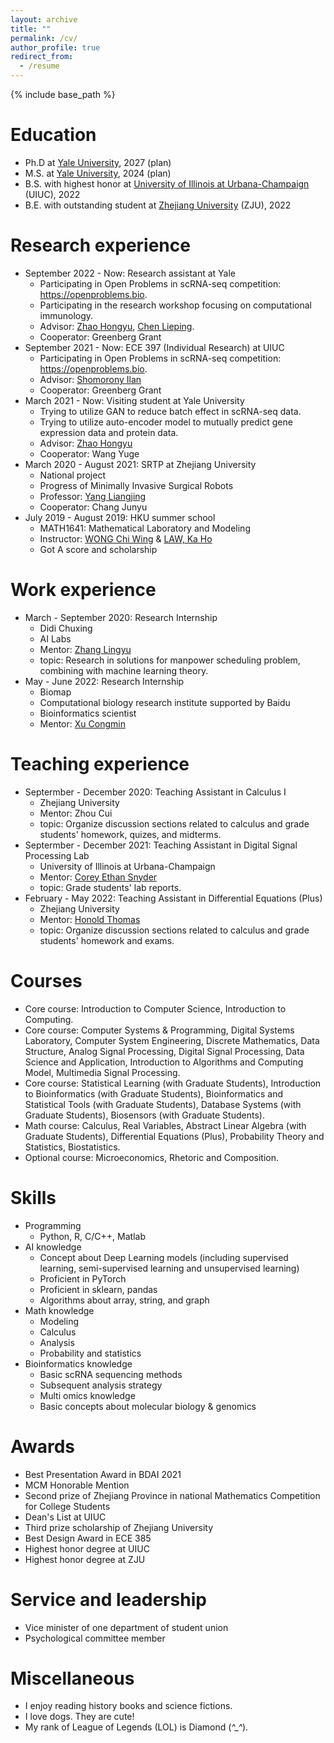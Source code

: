 ```yaml
---
layout: archive
title: ""
permalink: /cv/
author_profile: true
redirect_from:
  - /resume
---
```


{% include base_path %}

Education
======
* Ph.D at [Yale University](https://www.yale.edu/), 2027 (plan)
* M.S. at [Yale University](https://www.yale.edu/), 2024 (plan)
* B.S. with highest honor at [University of Illinois at Urbana-Champaign](https://illinois.edu) (UIUC), 2022
* B.E. with outstanding student at [Zhejiang University](https://www.zju.edu.cn/english) (ZJU), 2022

Research experience
======
* September 2022 - Now: Research assistant at Yale
  * Participating in Open Problems in scRNA-seq competition: https://openproblems.bio. 
  * Participating in the research workshop focusing on computational immunology.
  * Advisor: [Zhao Hongyu](http://zhaocenter.org), [Chen Lieping](https://medicine.yale.edu/lab/chen/).
  * Cooperator: Greenberg Grant
* September 2021 - Now: ECE 397 (Individual Research) at UIUC
  * Participating in Open Problems in scRNA-seq competition: https://openproblems.bio. 
  * Advisor: [Shomorony Ilan](http://www.ilanshomorony.com)
  * Cooperator: Greenberg Grant
* March 2021 - Now: Visiting student at Yale University
  * Trying to utilize GAN to reduce batch effect in scRNA-seq data.
  * Trying to utilize auto-encoder model to mutually predict gene expression data and protein data.
  * Advisor: [Zhao Hongyu](http://zhaocenter.org)
  * Cooperator: Wang Yuge
* March 2020 - August 2021: SRTP at Zhejiang University
  * National project
  * Progress of Minimally Invasive Surgical Robots
  * Professor: [Yang Liangjing](https://person.zju.edu.cn/en/ylj)
  * Cooperator: Chang Junyu
* July 2019 - August 2019: HKU summer school
  * MATH1641: Mathematical Laboratory and Modeling
  * Instructor: [WONG Chi Wing](https://hkumath.hku.hk/MathWWW/people.php?faculty.cwwong) & [LAW, Ka Ho](https://www.scifac.hku.hk/people/law-ka-ho)
  * Got A score and scholarship


Work experience
======
* March - September 2020: Research Internship
  * Didi Chuxing
  * AI Labs
  * Mentor: [Zhang Lingyu](https://www.scholat.com/zhanglingyu.en) 
  * topic: Research in solutions for manpower scheduling problem, combining with machine learning theory.
* May - June 2022: Research Internship
  * Biomap
  * Computational biology research institute supported by Baidu
  * Bioinformatics scientist
  * Mentor: [Xu Congmin](https://scholar.google.com/citations?user=P8GJkkIAAAAJ) 
 
Teaching experience
======
* Septermber - December 2020: Teaching Assistant in Calculus I
  * Zhejiang University
  * Mentor: Zhou Cui 
  * topic: Organize discussion sections related to calculus and grade students' homework, quizes, and midterms.
* Septermber - December 2021: Teaching Assistant in Digital Signal Processing Lab
  * University of Illinois at Urbana-Champaign
  * Mentor: [Corey Ethan Snyder](https://grainger.illinois.edu/about/directory/faculty/cesnyde2)
  * topic: Grade students' lab reports.
* February - May 2022: Teaching Assistant in Differential Equations (Plus)
  * Zhejiang University
  * Mentor: [Honold Thomas](https://residential.intl.zju.edu.cn/en/content/196800)
  * topic:  Organize discussion sections related to calculus and grade students' homework and exams.
 
Courses
======
* Core course: Introduction to Computer Science, Introduction to Computing.
* Core course: Computer Systems & Programming, Digital Systems Laboratory, Computer System Engineering, Discrete Mathematics, Data Structure, Analog Signal Processing, Digital Signal Processing, Data Science and Application, Introduction to Algorithms and Computing Model, Multimedia Signal Processing. 
* Core course: Statistical Learning (with Graduate Students), Introduction to Bioinformatics (with Graduate Students), Bioinformatics and Statistical Tools (with Graduate Students), Database Systems (with Graduate Students), Biosensors (with Graduate Students). 
* Math course: Calculus, Real Variables, Abstract Linear Algebra (with Graduate Students), Differential Equations (Plus), Probability Theory and Statistics, Biostatistics.
* Optional course: Microeconomics, Rhetoric and Composition.
  
Skills
======
* Programming
  * Python, R, C/C++, Matlab
* AI knowledge
  * Concept about Deep Learning models (including supervised learning, semi-supervised learning and unsupervised learning)
  * Proficient in PyTorch
  * Proficient in sklearn, pandas
  * Algorithms about array, string, and graph
* Math knowledge
  * Modeling
  * Calculus
  * Analysis
  * Probability and statistics
* Bioinformatics knowledge
  * Basic scRNA sequencing methods
  * Subsequent analysis strategy
  * Multi omics knowledge
  * Basic concepts about molecular biology & genomics

Awards
======
* Best Presentation Award in BDAI 2021
* MCM Honorable Mention
* Second prize of Zhejiang Province in national Mathematics Competition for College Students
* Dean's List at UIUC
* Third prize scholarship of Zhejiang University
* Best Design Award in ECE 385
* Highest honor degree at UIUC
* Highest honor degree at ZJU

  
Service and leadership
======
* Vice minister of one department of student union
* Psychological committee member

Miscellaneous
======
* I enjoy reading history books and science fictions.
* I love dogs. They are cute!
* My rank of League of Legends (LOL) is Diamond (*^_^*).

<!--
Publications
======
-->
<!--
  <ul>{% for post in site.publications %}
    {% include archive-single-cv.html %}
  {% endfor %}</ul>
-->
<!--
* Liu Tianyu, Zhang Lingyu. Apply Artificial Neural Network to Solving Manpower Scheduling Problem. PAKDD, 2020. (Under Review) 
* Zhang Lingyu, Liu Tianyu, Wang Yunhai. An Intelligent Model for Solving Manpower Scheduling Problems. PAKDD, 2020. (Under Review)
-->

<!--
Talks
======
  <ul>{% for post in site.talks %}
    //{% include archive-single-talk-cv.html %}
  //{% endfor %}</ul>
  In process 
Teaching
======
  //<ul>{% for post in site.teaching %}
    //{% include archive-single-cv.html %}
  //{% endfor %}</ul>
  In process
-->


